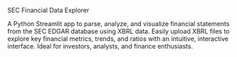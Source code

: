 SEC Financial Data Explorer

A Python Streamlit app to parse, analyze, and visualize financial statements from the SEC EDGAR database using XBRL data. Easily upload XBRL files to explore key financial metrics, trends, and ratios with an intuitive, interactive interface. Ideal for investors, analysts, and finance enthusiasts.
